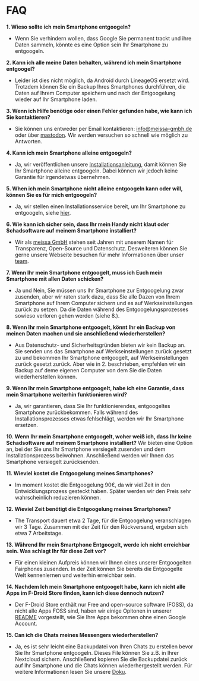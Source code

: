 # FAQ

**1. Wieso sollte ich mein Smartphone entgoogeln?**
- Wenn Sie verhindern wollen, dass Google Sie permanent trackt und ihre Daten sammeln, könnte es eine Option sein Ihr Smartphone zu entgoogeln.

**2. Kann ich alle meine Daten behalten, während ich mein Smartphone entgoogel?**
- Leider ist dies nicht möglich, da Android durch LineageOS ersetzt wird. Trotzdem können Sie ein Backup Ihres Smartphones durchführen, die Daten auf Ihrem Computer speichern und nach der Entgoogelung wieder auf Ihr Smartphone laden.

**3. Wenn ich Hilfe benötige oder einen Fehler gefunden habe, wie kann ich Sie kontaktieren?**
- Sie können uns entweder per Email kontaktieren: [info@meissa-gmbh.de][mail] oder über [mastodon][mastodon]. Wir werden versuchen so schnell wie möglich zu Antworten.

**4. Kann ich mein Smartphone alleine entgoogeln?**
- Ja, wir veröffentlichen unsere [Installationsanleitung][guide], damit können Sie Ihr Smartphone alleine entgoogeln. Dabei können wir jedoch keine Garantie für irgendetwas übernehmen. 

**5. When ich mein Smartphone nicht alleine entgoogeln kann oder will, können Sie es für mich entgoogeln?**
- Ja, wir stellen einen Installationsservice bereit, um Ihr Smartphone zu entgoogeln, siehe [hier][offer].

**6. Wie kann ich sicher sein, dass Ihr mein Handy nicht klaut oder Schadsoftware auf meinem Smartphone installiert?**
- Wir als [meissa GmbH][meissa] stehen seit Jahren mit unserem Namen für Transparenz, Open-Source und Datenschutz. Desweiteren können Sie gerne unsere Webseite besuchen für mehr Informationen über unser [team][team].

**7. Wenn Ihr mein Smartphone entgoogelt, muss ich Euch mein Smartphone mit allen Daten schicken?**
- Ja und Nein, Sie müssen uns Ihr Smartphone zur Entgoogelung zwar zusenden, aber wir raten stark dazu, dass Sie alle Dazen von Ihrem Smartphone auf Ihrem Computer sichern und es auf Werkseinstellungen zurück zu setzen. Da die Daten während des Entgoogelungsprozesses sowieso verloren gehen werden (siehe 8.).

**8. Wenn Ihr mein Smartphone entgoogelt, könnt Ihr ein Backup von meinen Daten machen und sie anschließend wiederherstellen?**
- Aus Datenschutz- und Sicherheitsgründen bieten wir kein Backup an. Sie senden uns das Smartphone auf Werkseinstellungen zurück gesetzt zu und bekommen Ihr Smartphone entgoogelt, auf Werkseinstellungen zurück gesetzt zurück. Aber wie in 2. beschrieben, empfehlen wir ein Backup auf deme eigenen Computer von dem Sie die Daten wiederherstellen können.

**9. Wenn Ihr mein Smartphone entgoogelt, habe ich eine Garantie, dass mein Smartphone weiterhin funktionieren wird?**
- Ja, wir garantieren, dass Sie Ihr funktionierendes, entgoogeltes Smartphone zurückbekommen. Falls während des Installationsprozesses etwas fehlschlägt, werden wir Ihr Smartphone ersetzen.

**10. Wenn Ihr mein Smartphone entgoogelt, woher weiß ich, dass Ihr keine Schadsoftware auf meinem Smartphone installiert?**
Wir bieten eine Option an, bei der Sie uns Ihr Smartphone versiegelt zusenden und dem Installationsprozess beiwohnen. Anschließend werden wir Ihnen das Smartphone versiegelt zurücksenden.

**11. Wieviel kostet die Entgoogelung meines Smartphones?**
- Im moment kostet die Entgoogelung 90€, da wir viel Zeit in den Entwicklungsprozess gesteckt haben. Später werden wir den Preis sehr wahrscheinlich reduzieren können.

**12. Wieviel Zeit benötigt die Entgoogelung meines Smartphones?**
- The Transport dauert etwa 2 Tage, für die Entgoogelung veranschlagen wir 3 Tage. Zusammen mit der Zeit für den Rückversand, ergeben sich etwa 7 Arbeitstage.

**13. Während Ihr mein Smartphone Entgoogelt, werde ich nicht erreichbar sein. Was schlagt Ihr für diese Zeit vor?**
- Für einen kleinen Aufpreis können wir Ihnen eines unserer Entgoogelten Fairphones zusenden. In der Zeit können Sie bereits die Entgoogelte Welt kennenlernen und weiterhin erreichbar sein.

**14. Nachdem Ich mein Smartphone entgoogelt habe, kann ich nicht alle Apps im F-Droid Store finden, kann ich diese dennoch nutzen?**
- Der F-Droid Store enthält nur Free and open-source software (FOSS), da nicht alle Apps FOSS sind, haben wir einige Opitonen in unserer [README][apps] vorgestellt, wie Sie Ihre Apps bekommen ohne einen Google Account.

**15. Can ich die Chats meines Messengers wiederherstellen?**
- Ja, es ist sehr leicht eine Backupdatei von Ihren Chats zu erstellen bevor Sie Ihr Smartphone entgoogeln. Dieses File können Sie z.B. in Ihrer Nextcloud sichern. Anschließend kopieren Sie die Backupdatei zurück auf Ihr Smartphone und die Chats können wiederhergestellt werden. Für weitere Informationen lesen Sie unsere [Doku][apps].








[guide]: https://gitlab.com/domaindrivenarchitecture/ungoogled-fairphone/-/blob/German/installation_guide.md
[mail]: mailto:info@meissa-gmbh.de?subject=community-chat
[mastodon]: https://social.meissa-gmbh.de/@team
[offer]: https://gitlab.com/domaindrivenarchitecture/ungoogled-fairphone/-/blob/German/our_offer.md
[meissa]: https://meissa-gmbh.de
[team]: https://meissa-gmbh.de/pages/team/
[apps]: https://gitlab.com/domaindrivenarchitecture/ungoogled-fairphone/-/blob/German/README.md

